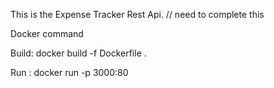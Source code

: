 This is the Expense Tracker Rest Api.
// need to complete this 


Docker command 

Build: 
 docker build -f Dockerfile . 

Run : 
docker run -p 3000:80 <buildname>

